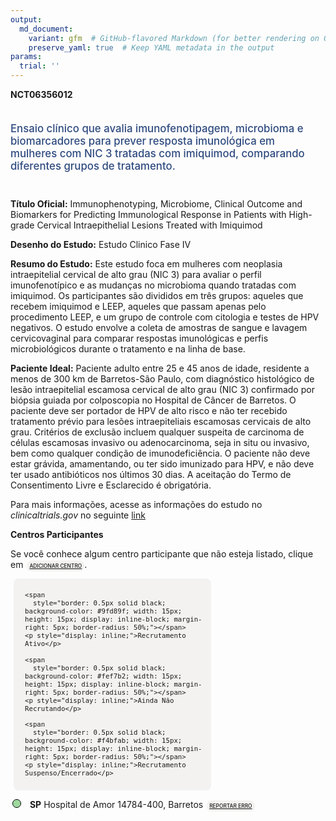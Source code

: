 ```yaml
---
output: 
  md_document:
    variant: gfm  # GitHub-flavored Markdown (for better rendering on GitHub)
    preserve_yaml: true  # Keep YAML metadata in the output
params:
  trial: ''
---
```


<script async src="https://scripts.simpleanalyticscdn.com/latest.js"></script>

**NCT06356012**

<div style="padding: 5px 5px 5px 0px; font-size: 1.20em; font-weight: 500; color: #2E4A7F; text-align: left; margin-bottom: 20px">

Ensaio clínico que avalia imunofenotipagem, microbioma e biomarcadores
para prever resposta imunológica em mulheres com NIC 3 tratadas com
imiquimod, comparando diferentes grupos de tratamento.

</div>

**Título Oficial:** Immunophenotyping, Microbiome, Clinical Outcome and
Biomarkers for Predicting Immunological Response in Patients with
High-grade Cervical Intraepithelial Lesions Treated with Imiquimod

**Desenho do Estudo:** Estudo Clinico Fase IV

**Resumo do Estudo:** Este estudo foca em mulheres com neoplasia
intraepitelial cervical de alto grau (NIC 3) para avaliar o perfil
imunofenotípico e as mudanças no microbioma quando tratadas com
imiquimod. Os participantes são divididos em três grupos: aqueles que
recebem imiquimod e LEEP, aqueles que passam apenas pelo procedimento
LEEP, e um grupo de controle com citologia e testes de HPV negativos. O
estudo envolve a coleta de amostras de sangue e lavagem cervicovaginal
para comparar respostas imunológicas e perfis microbiológicos durante o
tratamento e na linha de base.

**Paciente Ideal:** Paciente adulto entre 25 e 45 anos de idade,
residente a menos de 300 km de Barretos-São Paulo, com diagnóstico
histológico de lesão intraepitelial escamosa cervical de alto grau (NIC
3) confirmado por biópsia guiada por colposcopia no Hospital de Câncer
de Barretos. O paciente deve ser portador de HPV de alto risco e não ter
recebido tratamento prévio para lesões intraepiteliais escamosas
cervicais de alto grau. Critérios de exclusão incluem qualquer suspeita
de carcinoma de células escamosas invasivo ou adenocarcinoma, seja in
situ ou invasivo, bem como qualquer condição de imunodeficiência. O
paciente não deve estar grávida, amamentando, ou ter sido imunizado para
HPV, e não deve ter usado antibióticos nos últimos 30 dias. A aceitação
do Termo de Consentimento Livre e Esclarecido é obrigatória.

Para mais informações, acesse as informações do estudo no
*clinicaltrials.gov* no seguinte
[link](https://clinicaltrials.gov/ct2/show/NCT06356012)

**Centros Participantes**

Se você conhece algum centro participante que não esteja listado, clique
em
<span style="color: #2E4A7F; margin-left: 2px; padding: 4px; background-color: #f3f2f1; border-radius: 8px; font-weight: 500; font-size: 0.6em"><a
href="https://cancertrialsbr.shinyapps.io/formsapp?study_nct_id=NCT06356012&amp;location_id=N%2FA&amp;location_full_name=N%2FA&amp;form_type=Adicionar%20Centro"
target="_blank">ADICIONAR CENTRO</a></span>.

<div style="margin-bottom: 8px; margin-left: 5px; padding: 8px; max-width: 300px; background-color: #f3f2f1; border-radius: 8px; font-size: 0.9em">

<div style="margin-left: 10px;">

    <span 
      style="border: 0.5px solid black; background-color: #9fd89f; width: 15px; height: 15px; display: inline-block; margin-right: 5px; border-radius: 50%;"></span>
    <p style="display: inline;">Recrutamento Ativo</p>

</div>

<div style="margin-left: 10px;">

    <span 
      style="border: 0.5px solid black; background-color: #fef7b2; width: 15px; height: 15px; display: inline-block; margin-right: 5px; border-radius: 50%;"></span>
    <p style="display: inline;">Ainda Não Recrutando</p>

</div>

<div style="margin-left: 10px;">

    <span 
      style="border: 0.5px solid black; background-color: #f4bfab; width: 15px; height: 15px; display: inline-block; margin-right: 5px; border-radius: 50%;"></span>
    <p style="display: inline;">Recrutamento Suspenso/Encerrado</p>

</div>

</div>

<div style="margin: 3px;">

<span style="border: 0.5px solid black; display: inline-block; width: 12px; height: 12px; border-radius: 50%; margin-right: 10px; padding-bottom: 0px; background-color: #9fd89f;"></span>
<b>SP</b> Hospital de Amor 14784-400, Barretos
<span style="color: #2E4A7F; margin-left: 2px; padding: 4px; background-color: #f3f2f1; border-radius: 8px; font-weight: 500; font-size: 0.6em"><a
href="https://cancertrialsbr.shinyapps.io/formsapp?study_nct_id=NCT06356012&amp;location_id=BARRETOSCANCERHOSPITALBARRETOSBRAZIL&amp;location_full_name=Hospital%20de%20Amor%2C%2014784-400%2C%20Barretos&amp;form_type=Reportar%20Erro"
target="_blank">REPORTAR ERRO</a></span>

</div>
